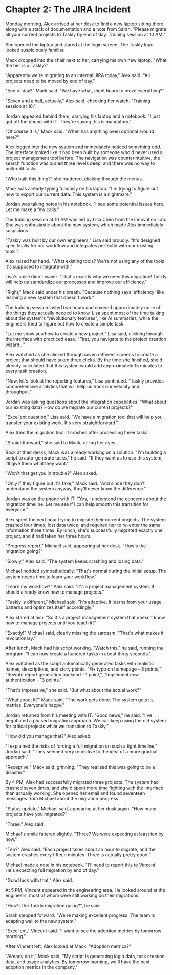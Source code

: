 # Chapter 2: The JIRA Incident

Monday morning, Alex arrived at her desk to find a new laptop sitting there, along with a stack of documentation and a note from Sarah. "Please migrate all your current projects to Taskly by end of day. Training session at 10 AM."

She opened the laptop and stared at the login screen. The Taskly logo looked suspiciously familiar.

Mack dropped into the chair next to her, carrying his own new laptop. "What the hell is a Taskly?"

"Apparently we're migrating to an internal JIRA today," Alex said. "All projects need to be moved by end of day."

"End of day?" Mack said. "We have what, eight hours to move everything?"

"Seven and a half, actually," Alex said, checking her watch. "Training session at 10."

Jordan appeared behind them, carrying his laptop and a notebook. "I just got off the phone with IT. They're saying this is mandatory."

"Of course it is," Mack said. "When has anything been optional around here?"

Alex logged into the new system and immediately noticed something odd. The interface looked like it had been built by someone who'd never used a project management tool before. The navigation was counterintuitive, the search function was buried three levels deep, and there was no way to bulk-edit tasks.

"Who built this thing?" she muttered, clicking through the menus.

Mack was already typing furiously on his laptop. "I'm trying to figure out how to export our current data. This system is a nightmare."

Jordan was taking notes in his notebook. "I see some potential issues here. Let me make a few calls."

The training session at 10 AM was led by Lisa Chen from the Innovation Lab. She was enthusiastic about the new system, which made Alex immediately suspicious.

"Taskly was built by our own engineers," Lisa said proudly. "It's designed specifically for our workflow and integrates perfectly with our existing tools."

Alex raised her hand. "What existing tools? We're not using any of the tools it's supposed to integrate with."

Lisa's smile didn't waver. "That's exactly why we need this migration! Taskly will help us standardize our processes and improve our efficiency."

"Right," Mack said under his breath. "Because nothing says 'efficiency' like learning a new system that doesn't work."

The training session lasted two hours and covered approximately none of the things they actually needed to know. Lisa spent most of the time talking about the system's "revolutionary features", like AI summaries, while the engineers tried to figure out how to create a simple task.

"Let me show you how to create a new project," Lisa said, clicking through the interface with practiced ease. "First, you navigate to the project creation wizard..."

Alex watched as she clicked through seven different screens to create a project that should have taken three clicks. By the time she finished, she'd already calculated that this system would add approximately 15 minutes to every task creation.

"Now, let's look at the reporting features," Lisa continued. "Taskly provides comprehensive analytics that will help us track our velocity and throughput."

Jordan was asking questions about the integration capabilities. "What about our existing data? How do we migrate our current projects?"

"Excellent question," Lisa said. "We have a migration tool that will help you transfer your existing work. It's very straightforward."

Alex tried the migration tool. It crashed after processing three tasks.

"Straightforward," she said to Mack, rolling her eyes.

Back at their desks, Mack was already working on a solution. "I'm building a script to auto-generate tasks," he said. "If they want us to use this system, I'll give them what they want."

"Won't that get you in trouble?" Alex asked.

"Only if they figure out it's fake," Mack said. "And since they don't understand the system anyway, they'll never know the difference."

Jordan was on the phone with IT. "Yes, I understand the concerns about the migration timeline. Let me see if I can help smooth this transition for everyone."

Alex spent the next hour trying to migrate their current projects. The system crashed four times, lost data twice, and required her to re-enter the same information three times. By lunch, she'd successfully migrated exactly one project, and it had taken her three hours.

"Progress report," Michael said, appearing at her desk. "How's the migration going?"

"Slowly," Alex said. "The system keeps crashing and losing data."

Michael nodded sympathetically. "That's normal during the initial setup. The system needs time to learn your workflow."

"Learn my workflow?" Alex said. "It's a project management system. It should already know how to manage projects."

"Taskly is different," Michael said. "It's adaptive. It learns from your usage patterns and optimizes itself accordingly."

Alex stared at him. "So it's a project management system that doesn't know how to manage projects until you teach it?"

"Exactly!" Michael said, clearly missing the sarcasm. "That's what makes it revolutionary."

After lunch, Mack had his script working. "Watch this," he said, running the program. "I can now create a hundred tasks in about thirty seconds."

Alex watched as the script automatically generated tasks with realistic names, descriptions, and story points. "Fix typo on homepage - 8 points," "Rewrite report generation backend - 1 point,", "Implement new authentication - 13 points."

"That's impressive," she said. "But what about the actual work?"

"What about it?" Mack said. "The work gets done. The system gets its metrics. Everyone's happy."

Jordan returned from his meeting with IT. "Good news," he said. "I've negotiated a phased migration approach. We can keep using the old system for critical projects while we transition to Taskly."

"How did you manage that?" Alex asked.

"I explained the risks of forcing a full migration on such a tight timeline," Jordan said. "They seemed very receptive to the idea of a more gradual approach."

"Receptive," Mack said, grinning. "They realized this was going to be a disaster."

By 4 PM, Alex had successfully migrated three projects. The system had crashed seven times, and she'd spent more time fighting with the interface than actually working. She opened her email and found seventeen messages from Michael about the migration progress.

"Status update," Michael said, appearing at her desk again. "How many projects have you migrated?"

"Three," Alex said.

Michael's smile faltered slightly. "Three? We were expecting at least ten by now."

"Ten?" Alex said. "Each project takes about an hour to migrate, and the system crashes every fifteen minutes. Three is actually pretty good."

Michael made a note in his notebook. "I'll need to report this to Vincent. He's expecting full migration by end of day."

"Good luck with that," Alex said.

At 5 PM, Vincent appeared in the engineering area. He looked around at the engineers, most of whom were still working on their migrations.

"How's the Taskly migration going?", he said.

Sarah stepped forward. "We're making excellent progress. The team is adapting well to the new system."

"Excellent," Vincent said. "I want to see the adoption metrics by tomorrow morning."

After Vincent left, Alex looked at Mack. "Adoption metrics?"

"Already on it," Mack said. "My script is generating login data, task creation data, and usage analytics. By tomorrow morning, we'll have the best adoption metrics in the company."